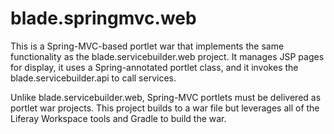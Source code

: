 # blade.springmvc.web

This is a Spring-MVC-based portlet war that implements the same functionality
as the blade.servicebuilder.web project.  It manages JSP pages for display, it
uses a Spring-annotated portlet class, and it invokes the blade.servicebuilder.api
to call services.

Unlike blade.servicebuilder.web, Spring-MVC portlets must be delivered as portlet
war projects. This project builds to a war file but leverages all of the Liferay
Workspace tools and Gradle to build the war.

